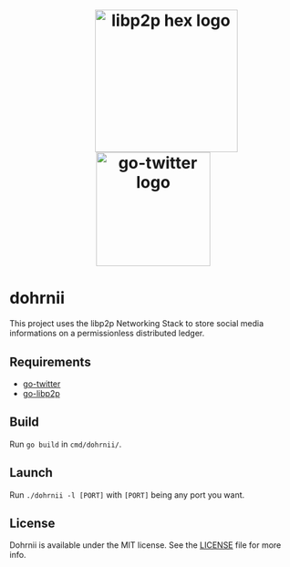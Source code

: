 <h1 align="center">
  <a href="libp2p.io"><img width="250" src="https://github.com/libp2p/libp2p/blob/master/logo/black-bg-2.png?raw=true" alt="libp2p hex logo" hspace="150" /> <img width="200" src="https://storage.googleapis.com/dghubble/gopher-on-bird.png" alt="go-twitter logo"/>
</a>
</h1>

# dohrnii
This project uses the libp2p Networking Stack to store social media informations on a permissionless distributed ledger.

## Requirements

- [go-twitter](https://github.com/dghubble/go-twitter)
- [go-libp2p](https://github.com/libp2p/go-libp2p)

## Build
Run `go build` in `cmd/dohrnii/`.

## Launch
Run `./dohrnii -l [PORT]` with `[PORT]` being any port you want. 

## License
Dohrnii is available under the MIT license. See the [LICENSE](LICENSE) file for more info.